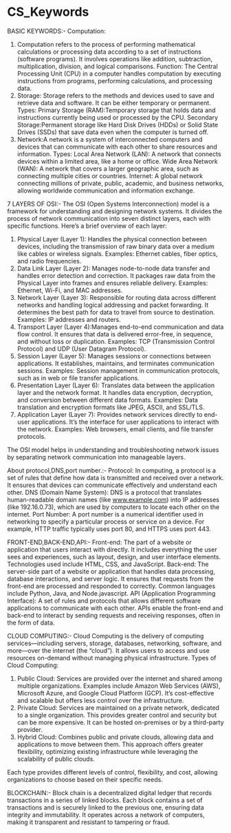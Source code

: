 # CS_Keywords
BASIC KEYWORDS:-
Computation:
1) Computation refers to the process of performing mathematical calculations or processing data according to a set of instructions (software programs).
It involves operations like addition, subtraction, multiplication, division, and logical comparisons.
Function:
The Central Processing Unit (CPU) in a computer handles computation by executing instructions from programs, performing calculations, and processing data.
2) Storage:
Storage refers to the methods and devices used to save and retrieve data and software. It can be either temporary or permanent.
Types:
Primary Storage (RAM):Temporary storage that holds data and instructions currently being used or processed by the CPU.
Secondary Storage:Permanent storage like Hard Disk Drives (HDDs) or Solid State Drives (SSDs) that save data even when the computer is turned off.
3) Network:A network is a system of interconnected computers and devices that can communicate with each other to share resources and information.
Types:
Local Area Network (LAN): A network that connects devices within a limited area, like a home or office.
Wide Area Network (WAN): A network that covers a larger geographic area, such as connecting multiple cities or countries.
Internet: A global network connecting millions of private, public, academic, and business networks, allowing worldwide communication and information exchange.


7 LAYERS OF OSI:-
The OSI (Open Systems Interconnection) model is a framework for understanding and designing network systems. It divides the process of network communication into seven distinct layers, each with specific functions. Here’s a brief overview of each layer:
1) Physical Layer (Layer 1): Handles the physical connection between devices, including the transmission of raw binary data over a medium like cables or wireless signals. Examples: Ethernet cables, fiber optics, and radio frequencies.
2) Data Link Layer (Layer 2): Manages node-to-node data transfer and handles error detection and correction. It packages raw data from the Physical Layer into frames and ensures reliable delivery. Examples: Ethernet, Wi-Fi, and MAC addresses.
3) Network Layer (Layer 3): Responsible for routing data across different networks and handling logical addressing and packet forwarding. It determines the best path for data to travel from source to destination. Examples: IP addresses and routers.
4) Transport Layer (Layer 4):Manages end-to-end communication and data flow control. It ensures that data is delivered error-free, in sequence, and without loss or duplication. Examples: TCP (Transmission Control Protocol) and UDP (User Datagram Protocol).
5) Session Layer (Layer 5): Manages sessions or connections between applications. It establishes, maintains, and terminates communication sessions. Examples: Session management in communication protocols, such as in web or file transfer applications.
6) Presentation Layer (Layer 6): Translates data between the application layer and the network format. It handles data encryption, decryption, and conversion between different data formats. Examples: Data translation and encryption formats like JPEG, ASCII, and SSL/TLS.
7) Application Layer (Layer 7): Provides network services directly to end-user applications. It’s the interface for user applications to interact with the network. Examples: Web browsers, email clients, and file transfer protocols.

The OSI model helps in understanding and troubleshooting network issues by separating network communication into manageable layers.


About protocol,DNS,port number.:-
Protocol: In computing, a protocol is a set of rules that define how data is transmitted and received over a network. It ensures that devices can communicate effectively and understand each other.
DNS (Domain Name System): DNS is a protocol that translates human-readable domain names (like www.example.com) into IP addresses (like 192.16.0.73), which are used by computers to locate each other on the internet.
Port Number: A port number is a numerical identifier used in networking to specify a particular process or service on a device. For example, HTTP traffic typically uses port 80, and HTTPS uses port 443.


FRONT-END,BACK-END,API:-
Front-end: The part of a website or application that users interact with directly. It includes everything the user sees and experiences, such as layout, design, and user interface elements. Technologies used include HTML, CSS, and JavaScript.
Back-end: The server-side part of a website or application that handles data processing, database interactions, and server logic. It ensures that requests from the front-end are processed and responded to correctly. Common languages include Python, Java, and Node.javascript.
API (Application Programming Interface): A set of rules and protocols that allows different software applications to communicate with each other. APIs enable the front-end and back-end to interact by sending requests and receiving responses, often in the form of data.


CLOUD COMPUTING:-
Cloud Computing is the delivery of computing services—including servers, storage, databases, networking, software, and more—over the internet (the “cloud”). It allows users to access and use resources on-demand without managing physical infrastructure.
Types of Cloud Computing:
1) Public Cloud: Services are provided over the internet and shared among multiple organizations. Examples include Amazon Web Services (AWS), Microsoft Azure, and Google Cloud Platform (GCP). It’s cost-effective and scalable but offers less control over the infrastructure.
2) Private Cloud: Services are maintained on a private network, dedicated to a single organization. This provides greater control and security but can be more expensive. It can be hosted on-premises or by a third-party provider.
3) Hybrid Cloud: Combines public and private clouds, allowing data and applications to move between them. This approach offers greater flexibility, optimizing existing infrastructure while leveraging the scalability of public clouds.

Each type provides different levels of control, flexibility, and cost, allowing organizations to choose based on their specific needs.


BLOCKCHAIN:-
Block chain is a decentralized digital ledger that records transactions in a series of linked blocks. Each block contains a set of transactions and is securely linked to the previous one, ensuring data integrity and immutability. It operates across a network of computers, making it transparent and resistant to tampering or fraud.
